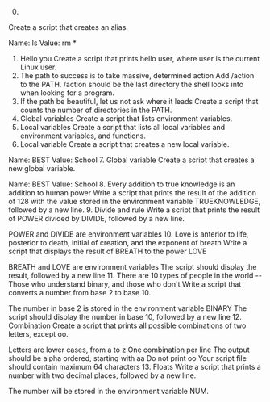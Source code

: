 0. <o>
Create a script that creates an alias.

Name: ls
Value: rm *
1. Hello you
Create a script that prints hello user, where user is the current Linux user.
2. The path to success is to take massive, determined action
Add /action to the PATH. /action should be the last directory the shell looks into when looking for a program.
3. If the path be beautiful, let us not ask where it leads
Create a script that counts the number of directories in the PATH.
4. Global variables
Create a script that lists environment variables.
5. Local variables
Create a script that lists all local variables and environment variables, and functions.
6. Local variable
Create a script that creates a new local variable.

Name: BEST
Value: School
7. Global variable
Create a script that creates a new global variable.

Name: BEST
Value: School
8. Every addition to true knowledge is an addition to human power
Write a script that prints the result of the addition of 128 with the value stored in the environment variable TRUEKNOWLEDGE, followed by a new line.
9. Divide and rule
Write a script that prints the result of POWER divided by DIVIDE, followed by a new line.

POWER and DIVIDE are environment variables
10. Love is anterior to life, posterior to death, initial of creation, and the exponent of breath
Write a script that displays the result of BREATH to the power LOVE

BREATH and LOVE are environment variables
The script should display the result, followed by a new line
11. There are 10 types of people in the world -- Those who understand binary, and those who don't
Write a script that converts a number from base 2 to base 10.

The number in base 2 is stored in the environment variable BINARY
The script should display the number in base 10, followed by a new line
12. Combination
Create a script that prints all possible combinations of two letters, except oo.

Letters are lower cases, from a to z
One combination per line
The output should be alpha ordered, starting with aa
Do not print oo
Your script file should contain maximum 64 characters
13. Floats
Write a script that prints a number with two decimal places, followed by a new line.

The number will be stored in the environment variable NUM.

